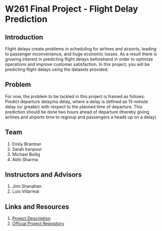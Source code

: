 # W261 Final Project - Flight Delay Prediction

## Introduction
Flight delays create problems in scheduling for airlines and airports, leading to passenger inconvenience, and huge economic losses. As a result there is growing interest in predicting flight delays beforehand in order to optimize operations and improve customer satisfaction. In this project, you will be predicting flight delays using the datasets provided. 

## Problem

For now, the problem to be tackled in this project is framed as follows:
Predict departure delay/no delay, where a delay is defined as 15-minute delay (or greater) with respect to the planned time of departure. This prediction should be done two hours ahead of departure (thereby giving airlines and airports time to regroup and passengers a heads up on a delay). 


## Team
1. Emily Brantner 
2. Sarah Iranpour 
3. Michael Bollig 
4. Abhi Sharma

## Instructors and Advisors
1. Jimi Shanahan
2. Luis Villarreal

## Links and Resources
1. [Project Description](https://docs.google.com/document/d/1dIh9RDSp8TLZ1JPbuJqZn1PKIMVGv-1PeOMjSYuf7XM/edit)
2. [Official Project Repository](https://github.com/UCB-w261/main/tree/main/Assignments/FinalProject)

